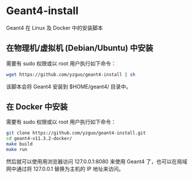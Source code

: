 # Geant4-install

Geant4 在 Linux 及 Docker 中的安装脚本

## 在物理机/虚拟机 (Debian/Ubuntu) 中安装

需要有 sudo 权限或以 root 用户执行如下命令：

```bash
wget https://github.com/yzguo/geant4-install | sh
```

该脚本会将 Geant4 安装到 $HOME/geant4/ 目录中。

## 在 Docker 中安装

需要有 sudo 权限或以 root 用户执行如下命令：

```bash
git clone https://github.com/yzguo/geant4-install.git
cd geant4-v11.3.2-docker/
make build
make run
```

然后就可以使用用浏览器访问 127.0.0.1:8080 来使用 Geant4 了，也可以在局域网中通过将 127.0.0.1 替换为主机的 IP 地址来访问。
